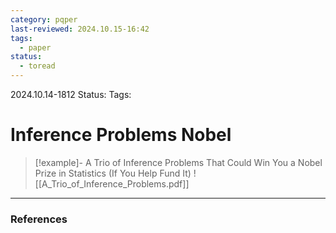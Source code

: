 ```yaml
---
category: pqper
last-reviewed: 2024.10.15-16:42
tags:
  - paper
status:
  - toread
---
```


2024.10.14-1812
Status: 
Tags:


# Inference Problems Nobel


>[!example]- A Trio of Inference Problems That Could Win You a Nobel Prize in Statistics (If You Help Fund It)
> ![[A_Trio_of_Inference_Problems.pdf]]

---
### References

